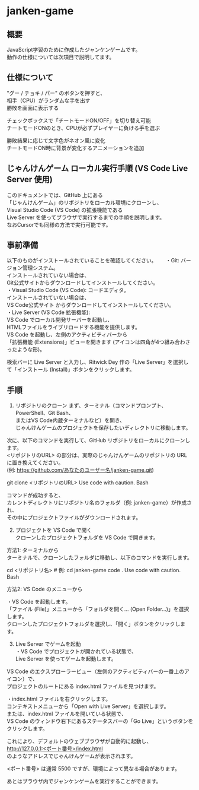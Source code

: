 # janken-game

## 概要
JavaScript学習のために作成したジャンケンゲームです。  
動作の仕様については次項目で説明してます。


## 仕様について

"グー / チョキ / パー" のボタンを押すと、  
相手（CPU）がランダムな手を出す  
勝敗を画面に表示する

チェックボックスで「チートモードON/OFF」を切り替え可能  
チートモードONのとき、CPUが必ずプレイヤーに負ける手を選ぶ

勝敗結果に応じて文字色がネオン風に変化  
チートモードON時に背景が変化するアニメーションを追加


## じゃんけんゲーム ローカル実行手順 (VS Code Live Server 使用)
このドキュメントでは、GitHub 上にある  
「じゃんけんゲーム」のリポジトリをローカル環境にクローンし、  
Visual Studio Code (VS Code) の拡張機能である   
Live Server を使ってブラウザで実行するまでの手順を説明します。  
なおCursorでも同様の方法で実行可能です。


## 事前準備
以下のものがインストールされていることを確認してください。　　
・Git: バージョン管理システム。  
インストールされていない場合は、  
Git公式サイトからダウンロードしてインストールしてください。  
・Visual Studio Code (VS Code): コードエディタ。  
インストールされていない場合は、  
VS Code公式サイト からダウンロードしてインストールしてください。  
・Live Server (VS Code 拡張機能):   
VS Code でローカル開発サーバーを起動し、  
HTMLファイルをライブリロードする機能を提供します。  
VS Code を起動し、左側のアクティビティバーから  
「拡張機能 (Extensions)」ビューを開きます (アイコンは四角が4つ組み合わさったような形)。  

検索バーに Live Server と入力し、Ritwick Dey 作の「Live Server」を選択して「インストール (Install)」ボタンをクリックします。


## 手順
1. リポジトリのクローン
まず、ターミナル（コマンドプロンプト、PowerShell、Git Bash、  
またはVS Code内蔵ターミナルなど）を開き、  
じゃんけんゲームのプロジェクトを保存したいディレクトリに移動します。

次に、以下のコマンドを実行して、GitHub リポジトリをローカルにクローンします。  
<リポジトリのURL> の部分は、実際のじゃんけんゲームのリポジトリの URL に置き換えてください。  
(例: https://github.com/あなたのユーザー名/janken-game.git)

git clone <リポジトリのURL>
Use code with caution.
Bash

コマンドが成功すると、  
カレントディレクトリにリポジトリ名のフォルダ（例: janken-game）が作成され、  
その中にプロジェクトファイルがダウンロードされます。

2. プロジェクトを VS Code で開く  
クローンしたプロジェクトフォルダを VS Code で開きます。  

方法1: ターミナルから  
ターミナルで、クローンしたフォルダに移動し、以下のコマンドを実行します。  

cd <リポジトリ名>  # 例: cd janken-game
code .
Use code with caution.
Bash

方法2: VS Code のメニューから  

・VS Code を起動します。  
「ファイル (File)」メニューから「フォルダを開く... (Open Folder...)」を選択します。  
クローンしたプロジェクトフォルダを選択し、「開く」ボタンをクリックします。  

3. Live Server でゲームを起動  
・VS Code でプロジェクトが開かれている状態で、  
Live Server を使ってゲームを起動します。  

VS Code のエクスプローラービュー（左側のアクティビティバーの一番上のアイコン）で、  
プロジェクトのルートにある index.html ファイルを見つけます。  

・index.html ファイルを右クリックします。  
コンテキストメニューから「Open with Live Server」を選択します。  
または、index.html ファイルを開いている状態で、  
VS Code のウィンドウ右下にあるステータスバーの「Go Live」というボタンをクリックします。  

これにより、デフォルトのウェブブラウザが自動的に起動し、  
http://127.0.0.1:<ポート番号>/index.html   
のようなアドレスでじゃんけんゲームが表示されます。  

<ポート番号> は通常 5500 ですが、環境によって異なる場合があります。  

あとはブラウザ内でジャンケンゲームを実行することができます。
